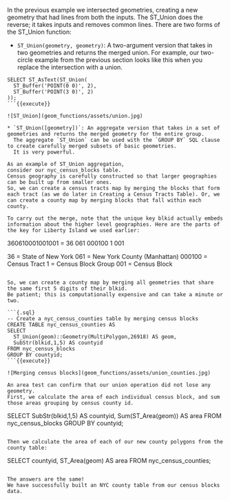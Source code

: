 In the previous example we intersected geometries,
creating a new geometry that had lines from both the inputs.
The ST_Union does the reverse; it takes inputs and removes common lines.
There are two forms of the ST_Union function:

* `ST_Union(geometry, geometry)`: A two-argument version that takes in two geometries and returns the merged union.
  For example, our two-circle example from the previous section looks like this when you replace the intersection with a union.

```{.sql}
SELECT ST_AsText(ST_Union(
  ST_Buffer('POINT(0 0)', 2),
  ST_Buffer('POINT(3 0)', 2)
));
```{{execute}}

![ST_Union](geom_functions/assets/union.jpg)

* `ST_Union([geometry])`: An aggregate version that takes in a set of geometries and returns the merged geometry for the entire group.
  The aggregate `ST_Union` can be used with the `GROUP BY` SQL clause to create carefully merged subsets of basic geometries.
  It is very powerful.

As an example of ST_Union aggregation,
consider our nyc_census_blocks table.
Census geography is carefully constructed so that larger geographies can be built up from smaller ones.
So, we can create a census tracts map by merging the blocks that form each tract (as we do later in Creating a Census Tracts Table). Or, we can create a county map by merging blocks that fall within each county.

To carry out the merge, note that the unique key blkid actually embeds information about the higher level geographies. Here are the parts of the key for Liberty Island we used earlier:

```
360610001001001 = 36 061 000100 1 001

36     = State of New York
061    = New York County (Manhattan)
000100 = Census Tract
1      = Census Block Group
001    = Census Block
```

So, we can create a county map by merging all geometries that share the same first 5 digits of their blkid.
Be patient; this is computationally expensive and can take a minute or two.

```{.sql}
-- Create a nyc_census_counties table by merging census blocks
CREATE TABLE nyc_census_counties AS
SELECT
  ST_Union(geom)::Geometry(MultiPolygon,26918) AS geom,
  SubStr(blkid,1,5) AS countyid
FROM nyc_census_blocks
GROUP BY countyid;
```{{execute}}

![Merging census blocks](geom_functions/assets/union_counties.jpg)

An area test can confirm that our union operation did not lose any geometry.
First, we calculate the area of each individual census block, and sum those areas grouping by census county id.

```
SELECT SubStr(blkid,1,5) AS countyid, Sum(ST_Area(geom)) AS area
FROM nyc_census_blocks
GROUP BY countyid;
```{{execute}}

Then we calculate the area of each of our new county polygons from the county table:

```
SELECT countyid, ST_Area(geom) AS area
FROM nyc_census_counties;
```{{execute}}

The answers are the same!
We have successfully built an NYC county table from our census blocks data.
